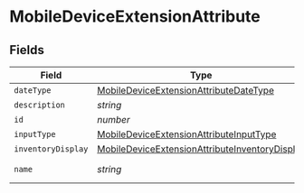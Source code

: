 # MobileDeviceExtensionAttribute


## Fields

| Field                                                                                                                   | Type                                                                                                                    | Required                                                                                                                | Description                                                                                                             | Example                                                                                                                 |
| ----------------------------------------------------------------------------------------------------------------------- | ----------------------------------------------------------------------------------------------------------------------- | ----------------------------------------------------------------------------------------------------------------------- | ----------------------------------------------------------------------------------------------------------------------- | ----------------------------------------------------------------------------------------------------------------------- |
| `dateType`                                                                                                              | [MobileDeviceExtensionAttributeDateType](../../models/shared/mobiledeviceextensionattributedatetype.md)                 | :heavy_minus_sign:                                                                                                      | N/A                                                                                                                     |                                                                                                                         |
| `description`                                                                                                           | *string*                                                                                                                | :heavy_minus_sign:                                                                                                      | N/A                                                                                                                     |                                                                                                                         |
| `id`                                                                                                                    | *number*                                                                                                                | :heavy_minus_sign:                                                                                                      | N/A                                                                                                                     | 1                                                                                                                       |
| `inputType`                                                                                                             | [MobileDeviceExtensionAttributeInputType](../../models/shared/mobiledeviceextensionattributeinputtype.md)               | :heavy_minus_sign:                                                                                                      | N/A                                                                                                                     |                                                                                                                         |
| `inventoryDisplay`                                                                                                      | [MobileDeviceExtensionAttributeInventoryDisplay](../../models/shared/mobiledeviceextensionattributeinventorydisplay.md) | :heavy_minus_sign:                                                                                                      | N/A                                                                                                                     |                                                                                                                         |
| `name`                                                                                                                  | *string*                                                                                                                | :heavy_check_mark:                                                                                                      | N/A                                                                                                                     | Asset Selector                                                                                                          |